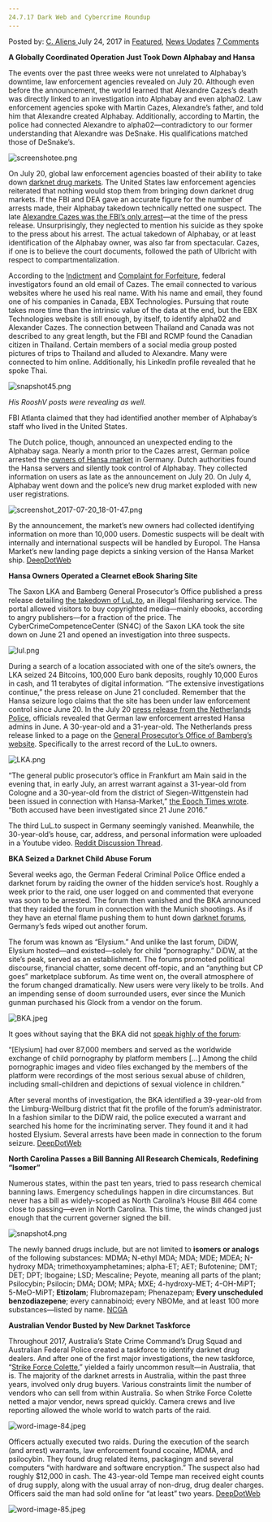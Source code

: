 ```yaml
---
24.7.17 Dark Web and Cybercrime Roundup
---
```

<article class="post-listing post-21532 post type-post status-publish format-standard has-post-thumbnail hentry  tag-5735 tag-cybercrime tag-dark tag-roundup tag-web">
    <div class="post-inner">
        <span>Posted by: <a href="https://www.deepdotweb.com/author/caliens/" title="">C. Aliens </a></span>
    <span>July 24, 2017</span>
    <span>in <a href="https://www.deepdotweb.com/category/deepdot-news/" rel="category tag">Featured</a>, <a href="https://www.deepdotweb.com/category/news-updates/" rel="category tag">News Updates</a></span>
    <span><a href="https://www.deepdotweb.com/2017/07/24/24-7-17-dark-web-cybercrime-roundup/#comments">7 Comments</a></span>
    </p>
    <div class="clear"></div>
    <div class="entry">
    <p><strong>A Globally Coordinated Operation Just Took Down Alphabay and Hansa</strong></p>
    <p>The events over the past three weeks were not unrelated to Alphabay’s downtime, law enforcement agencies revealed on July 20. Although even before the announcement, the world learned that Alexandre Cazes’s death was directly linked to an investigation into Alphabay and even alpha02. Law enforcement agencies spoke with Martin Cazes, Alexandre’s father, and told him that Alexandre created Alphabay. Additionally, according to Martin, the police had connected Alexandre to alpha02—contradictory to our former understanding that Alexandre was DeSnake. His qualifications matched those of DeSnake’s.</p>
    <p><img class="wp-image-21540" src="/imgs/2017/07/screenshotee-png.png" alt="screenshotee.png" srcset="/imgs/2017/07/screenshotee-png.png 800w, /imgs/2017/07/screenshotee-png-300x152.png 300w" sizes="(max-width: 800px) 100vw, 800px" /></p>
    <p>On July 20, global law enforcement agencies boasted of their ability to take down <a href="https://www.deepdotweb.com/2013/10/28/updated-llist-of-hidden-marketplaces-tor-i2p/">darknet drug markets</a>. The United States law enforcement agencies reiterated that nothing would stop them from bringing down darknet drug markets. If the FBI and DEA gave an accurate figure for the number of arrests made, their Alphabay takedown technically netted one suspect. The late <a href="https://www.deepdotweb.com/2017/07/14/alleged-alphabay-admin-found-dead-bangkok-jail/">Alexandre Cazes was the FBI’s only arrest</a>—at the time of the press release. Unsurprisingly, they neglected to mention his suicide as they spoke to the press about his arrest. The actual takedown of Alphabay, or at least identification of the Alphabay owner, was also far from spectacular. Cazes, if one is to believe the court documents, followed the path of Ulbricht with respect to compartmentalization.</p>
    <p>According to the <a href="https://www.scribd.com/document/354310895/Alphabay-cazes-Indictment-Redacted">Indictment</a> and <a href="https://www.scribd.com/document/354310894/Alphabay-cazes-Forfeiture-Complaint-1">Complaint for Forfeiture</a>, federal investigators found an old email of Cazes. The email connected to various websites where he used his real name. With his name and email, they found one of his companies in Canada, EBX Technologies. Pursuing that route takes more time than the intrinsic value of the data at the end, but the EBX Technologies website is still enough, by itself, to identify alpha02 and Alexander Cazes. The connection between Thailand and Canada was not described to any great length, but the FBI and RCMP found the Canadian citizen in Thailand. Certain members of a social media group posted pictures of trips to Thailand and alluded to Alexandre. Many were connected to him online. Additionally, his LinkedIn profile revealed that he spoke Thai.</p>
    <p><img class="wp-image-21541" src="/imgs/2017/07/snapshot45-png.png" alt="snapshot45.png" srcset="/imgs/2017/07/snapshot45-png.png 744w, /imgs/2017/07/snapshot45-png-300x137.png 300w, /imgs/2017/07/snapshot45-png-272x125.png 272w" sizes="(max-width: 744px) 100vw, 744px" /></p>
    <p><em>His RooshV posts were revealing as well.</em></p>
    <p>FBI Atlanta claimed that they had identified another member of Alphabay’s staff who lived in the United States.</p>
    <p>The Dutch police, though, announced an unexpected ending to the Alphabay saga. Nearly a month prior to the Cazes arrest, German police arrested the <a href="http://www.ad.nl/binnenland/politie-nam-maandenlang-deel-van-darkweb-over~ae77cb7f/">owners of Hansa market</a> in Germany. Dutch authorities found the Hansa servers and silently took control of Alphabay. They collected information on users as late as the announcement on July 20. On July 4, Alphabay went down and the police’s new drug market exploded with new user registrations.</p>
    <p><img class="wp-image-21542" src="/imgs/2017/07/screenshot_2017-07-20_18-01-47-png-1.png" alt="screenshot_2017-07-20_18-01-47.png" srcset="/imgs/2017/07/screenshot_2017-07-20_18-01-47-png-1.png 800w, /imgs/2017/07/screenshot_2017-07-20_18-01-47-png-1-300x152.png 300w" sizes="(max-width: 800px) 100vw, 800px" /></p>
    <p>By the announcement, the market’s new owners had collected identifying information on more than 10,000 users. Domestic suspects will be dealt with internally and international suspects will be handled by Europol. The Hansa Market’s new landing page depicts a sinking version of the Hansa Market ship. <a href="https://www.deepdotweb.com/2017/07/20/globally-coordinated-operation-just-took-alphabay-hansa/">DeepDotWeb</a></p>
    <p><strong>Hansa Owners Operated a Clearnet eBook Sharing Site </strong></p>
    <p>The Saxon LKA and Bamberg General Prosecutor&#8217;s Office published a press release detailing <a href="http://www.polizei.sachsen.de/de/MI_2017_50744.htm">the takedown of LuL.to</a>, an illegal filesharing service. The portal allowed visitors to buy copyrighted media—mainly ebooks, according to angry publishers—for a fraction of the price. The CyberCrimeCompetenceCenter (SN4C) of the Saxon LKA took the site down on June 21 and opened an investigation into three suspects.</p>
    <p><img class="wp-image-21543" src="/imgs/2017/07/lul-png.png" alt="lul.png" srcset="/imgs/2017/07/lul-png.png 800w, /imgs/2017/07/lul-png-300x119.png 300w" sizes="(max-width: 800px) 100vw, 800px" /></p>
    <p>During a search of a location associated with one of the site’s owners, the LKA seized 24 Bitcoins, 100,000 Euro bank deposits, roughly 10,000 Euros in cash, and 11 terabytes of digital information. “The extensive investigations continue,” the press release on June 21 concluded. Remember that the Hansa seizure logo claims that the site has been under law enforcement control since June 20. In the July 20 <a href="https://www.politie.nl/en/news/2017/july/20/underground-hansa-market-taken-over-and-shut-down.html">press release from the Netherlands Police</a>, officials revealed that German law enforcement arrested Hansa admins in June. A 30-year-old and a 31-year-old. The Netherlands press release linked to a page on the <a href="https://www.justiz.bayern.de/sta/staolg/ba/presse/archiv/2017/05808/index.php">General Prosecutor&#8217;s Office of Bamberg’s website</a>. Specifically to the arrest record of the LuL.to owners.</p>
    <p><img class="wp-image-21544" src="/imgs/2017/07/lka-png.png" alt="LKA.png" srcset="/imgs/2017/07/lka-png.png 800w, /imgs/2017/07/lka-png-300x171.png 300w" sizes="(max-width: 800px) 100vw, 800px" /></p>
    <p>“The general public prosecutor&#8217;s office in Frankfurt am Main said in the evening that, in early July, an arrest warrant against a 31-year-old from Cologne and a 30-year-old from the district of Siegen-Wittgenstein had been issued in connection with Hansa-Market,” <a href="http://www.epochtimes.de/politik/welt/ermittler-in-den-usa-und-europa-schliessen-zwei-grosse-darknet-plattformen-a2171213.html">the Epoch Times wrote</a>. “Both accused have been investigated since 21 June 2016.”</p>
    <p>The third LuL.to suspect in Germany seemingly vanished. Meanwhile, the 30-year-old’s house, car, address, and personal information were uploaded in a Youtube video. <a href="https://www.reddit.com/r/DarkNetMarkets/comments/6orv02/apparently_hansa_market_was_not_the_only_project/">Reddit Discussion Thread</a>.</p>
    <p><strong>BKA Seized a Darknet Child Abuse Forum</strong></p>
    <p>Several weeks ago, the German Federal Criminal Police Office ended a darknet forum by raiding the owner of the hidden service’s host. Roughly a week prior to the raid, one user logged on and commented that everyone was soon to be arrested. The forum then vanished and the BKA announced that they raided the forum in connection with the Munich shootings. As if they have an eternal flame pushing them to hunt down <a href="https://www.deepdotweb.com/tag/darknet/">darknet forums</a>, Germany’s feds wiped out another forum.</p>
    <p>The forum was known as “Elysium.” And unlike the last forum, DiDW, Elysium hosted—and existed—solely for child “pornography.” DiDW, at the site’s peak, served as an establishment. The forums promoted political discourse, financial chatter, some decent off-topic, and an “anything but CP goes” marketplace subforum. As time went on, the overall atmosphere of the forum changed dramatically. New users were very likely to be trolls. And an impending sense of doom surrounded users, ever since the Munich gunman purchased his Glock from a vendor on the forum.</p>
    <p><img class="wp-image-21545" src="/imgs/2017/07/bka-jpeg.jpeg" alt="BKA.jpeg" srcset="/imgs/2017/07/bka-jpeg.jpeg 800w, /imgs/2017/07/bka-jpeg-300x202.jpeg 300w, /imgs/2017/07/bka-jpeg-290x195.jpeg 290w" sizes="(max-width: 800px) 100vw, 800px" /></p>
    <p>It goes without saying that the BKA did not <a href="http://www.presseportal.de/blaulicht/pm/7/3677700">speak highly of the forum</a>:</p>
    <p>“[Elysium] had over 87,000 members and served as the worldwide exchange of child pornography by platform members [&#8230;] Among the child pornographic images and video files exchanged by the members of the platform were recordings of the most serious sexual abuse of children, including small-children and depictions of sexual violence in children.”</p>
    <p>After several months of investigation, the BKA identified a 39-year-old from the Limburg-Weilburg district that fit the profile of the forum’s administrator. In a fashion similar to the DiDW raid, the police executed a warrant and searched his home for the incriminating server. They found it and it had hosted Elysium. Several arrests have been made in connection to the forum seizure. <a href="https://www.deepdotweb.com/2017/07/20/bka-seized-a-darknet-child-abuse-forum/">DeepDotWeb</a></p>
    <p><strong>North Carolina Passes a Bill Banning All Research Chemicals, Redefining “Isomer”</strong></p>
    <p>Numerous states, within the past ten years, tried to pass research chemical banning laws. Emergency schedulings happen in dire circumstances. But never has a bill as widely-scoped as North Carolina’s House Bill 464 come close to passing—even in North Carolina. This time, the winds changed just enough that the current governer signed the bill.</p>
    <p><img class="wp-image-21546" src="/imgs/2017/07/snapshot4-png.png" alt="snapshot4.png" srcset="/imgs/2017/07/snapshot4-png.png 800w, /imgs/2017/07/snapshot4-png-300x125.png 300w" sizes="(max-width: 800px) 100vw, 800px" /></p>
    <p>The newly banned drugs include, but are not limited to <strong>isomers or analogs</strong> of the following substances: MDMA; N-ethyl MDA; MDA; MDE; MDEA; N-hydroxy MDA; trimethoxyamphetamines; alpha-ET; AET; Bufotenine; DMT; DET; DPT; Ibogaine; LSD; Mescaline; Peyote, meaning all parts of the plant; Psilocybin; Psilocin; DMA; DOM; MPA; MXE; 4-hydroxy-MET; 4-OH-MiPT; 5-MeO-MiPT; <strong>Etizolam</strong>; Flubromazepam; Phenazepam; <strong>Every unscheduled benzodiazepene</strong>; every cannabinoid; every NBOMe, and at least 100 more substances—listed by name. <a href="http://www.ncga.state.nc.us/Sessions/2017/Bills/House/HTML/H464v7.html">NCGA</a></p>
    <p><strong>Australian Vendor Busted by New Darknet Taskforce</strong></p>
    <p>Throughout 2017, Australia’s State Crime Command’s Drug Squad and Australian Federal Police created a taskforce to identify darknet drug dealers. And after one of the first major investigations, the new taskforce, “<a href="https://www.afp.gov.au/news-media/media-releases/man-charged-following-joint-agency-investigation-dark-web-drug-supply">Strike Force Colette</a>,” yielded a fairly uncommon result—in Australia, that is. The majority of the darknet arrests in Australia, within the past three years, involved only drug buyers. Various constraints limit the number of vendors who can sell from within Australia. So when Strike Force Colette netted a major vendor, news spread quickly. Camera crews and live reporting allowed the whole world to watch parts of the raid.</p>
    <p><img class="wp-image-21547" src="/imgs/2017/07/word-image-84-jpeg.jpeg" alt="word-image-84.jpeg" srcset="/imgs/2017/07/word-image-84-jpeg.jpeg 800w, /imgs/2017/07/word-image-84-jpeg-300x155.jpeg 300w" sizes="(max-width: 800px) 100vw, 800px" /></p>
    <p>Officers actually executed two raids. During the execution of the search (and arrest) warrants, law enforcement found cocaine, MDMA, and psilocybin. They found drug related items, packagingm and several computers “with hardware and software encryption.” The suspect also had roughly $12,000 in cash. The 43-year-old Tempe man received eight counts of drug supply, along with the usual array of non-drug, drug dealer charges. Officers said the man had sold online for “at least” two years. <a href="https://www.deepdotweb.com/2017/07/17/australian-vendor-busted-new-darknet-taskforce/">DeepDotWeb</a></p>
    <p><img class="wp-image-21548" src="/imgs/2017/07/word-image-85-jpeg.jpeg" alt="word-image-85.jpeg" srcset="/imgs/2017/07/word-image-85-jpeg.jpeg 800w, /imgs/2017/07/word-image-85-jpeg-300x162.jpeg 300w" sizes="(max-width: 800px) 100vw, 800px" /></p>
    </div>
    <span style="display:none"><a href="https://www.deepdotweb.com/tag/24717/" rel="tag">24717</a> <a href="https://www.deepdotweb.com/tag/cybercrime/" rel="tag">cybercrime</a> <a href="https://www.deepdotweb.com/tag/dark/" rel="tag">dark</a> <a href="https://www.deepdotweb.com/tag/roundup/" rel="tag">roundup</a> <a href="https://www.deepdotweb.com/tag/web/" rel="tag">web</a></span> <span style="display:none" class="updated">2017-07-24</span>
    <div style="display:none" class="vcard author" itemprop="author" itemscope itemtype="http://schema.org/Person"><strong class="fn" itemprop="name"><a href="https://www.deepdotweb.com/author/caliens/" title="Posts by C. Aliens" rel="author">C. Aliens</a></strong></div>
    </div>
</article>

